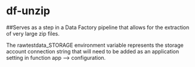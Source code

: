 # df-unzip

##Serves as a step in a Data Factory pipeline that allows for the extraction of very large zip files. 

The rawtestdata_STORAGE environment variable represents the storage account connection string that 
will need to be added as an application setting in function app --> configuration.
